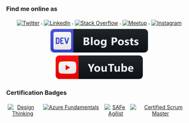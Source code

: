 ### Find me online as 

<p align="center">
  <a href="https://twitter.com/pranav_withyou">
    <img
      src="https://raw.githubusercontent.com/pranavq212/pranavq212/master/resources/twitter.svg"
      alt="Twitter"
      style="vertical-align: top; margin: 4px;"
    />
  </a>
  <a href="https://www.linkedin.com/in/simplyinvincible/">
    <img
      src="https://raw.githubusercontent.com/pranavq212/pranavq212/master/resources/linkedin.svg"
      alt="LinkedIn"
      style="vertical-align: top; margin: 4px;"
    />
  </a>
  <a href="https://stackoverflow.com/users/704008/pranav-singh?tab=profile">
    <img
      src="https://raw.githubusercontent.com/pranavq212/pranavq212/master/resources/stackoverflow.svg"
      alt="Stack Overflow"
      style="vertical-align: top; margin: 4px;"
    />
  </a>
  <a href="https://www.meetup.com/members/81097952/">
    <img
      src="https://raw.githubusercontent.com/pranavq212/pranavq212/master/resources/meetup.svg"
      alt="Meetup"
      style="vertical-align: top; margin: 4px;"
    />
  </a>
  <a href="https://www.instagram.com/pranavsinghfcb/">
    <img
      src="https://raw.githubusercontent.com/pranavq212/pranavq212/master/resources/instagram.svg"
      alt="Instagram"
      style="vertical-align: top; margin: 4px;"
    />
  </a>
  <a href="https://dev.to/simplyinvincible">
    <img
      src="https://raw.githubusercontent.com/MikeCodesDotNET/ColoredBadges/master/svg/blogs/devto.svg"
      alt="Instagram"
      style="vertical-align: top; margin: 4px;"
    />
  </a>
  <a href="https://www.youtube.com/c/PRANAVSINGHGPLUS/playlists">
    <img
      src="https://raw.githubusercontent.com/MikeCodesDotNET/ColoredBadges/master/svg/streaming/youtube.svg"
      alt="Youtube"
      style="vertical-align: top; margin: 4px;"
    />
  </a>
</p>

### Certification Badges
<p align="center" style="display: flex !important">
  <a href="https://www.youracclaim.com/earner/earned/badge/d70a8f09-1070-401f-acb4-4d3e934c8811">
    <img
      src="https://raw.githubusercontent.com/pranavq212/pranavq212/master/resources/Badges_v8-07+Practitioner.png"
      alt="Design Thinking"
      style="vertical-align: top; margin: 4px;"
    />
  </a>
  <a href="https://www.youracclaim.com/earner/earned/badge/2bb9eb9a-d402-4ac4-a9a5-570d453e0e7c/" style="width: 50%;">
    <img
      src="https://raw.githubusercontent.com/pranavq212/pranavq212/master/resources/AZ900.png"
      alt="Azure Fundamentals"
      style="vertical-align: top; margin: 4px;"
    />
  </a>
  <a href="https://www.youracclaim.com/earner/earned/badge/149a2e73-1828-4dfb-a177-c7030f2ee3da">
    <img
      src="https://raw.githubusercontent.com/pranavq212/pranavq212/master/resources/sa+badge.png"
      alt="SAFe Agilist"
      style="vertical-align: top; margin: 4px;"
    />
  </a>
  <a href="https://certification.scrumalliance.org/dashboard_generate_certif_request/554627-pranav-singh?cid=610976" style="width: 50% !important">
    <img
      src="https://raw.githubusercontent.com/pranavq212/pranavq212/master/resources/seal-csm.png"
      alt="Certified Scrum Master"
      style="vertical-align: top; margin: 4px;"
    />
  </a>
</p>
  

